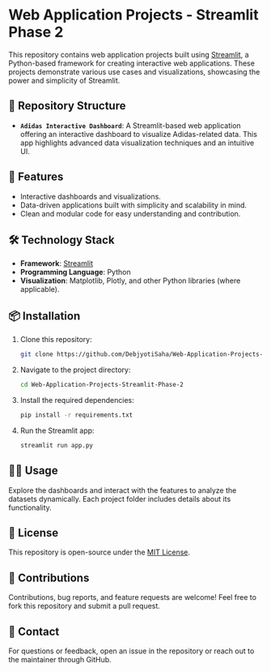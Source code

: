 # Web Application Projects - Streamlit Phase 2

This repository contains web application projects built using [Streamlit](https://streamlit.io/), a Python-based framework for creating interactive web applications. These projects demonstrate various use cases and visualizations, showcasing the power and simplicity of Streamlit.

## 📂 Repository Structure

- **`Adidas Interactive Dashboard`**: A Streamlit-based web application offering an interactive dashboard to visualize Adidas-related data. This app highlights advanced data visualization techniques and an intuitive UI.

## 🚀 Features

- Interactive dashboards and visualizations.
- Data-driven applications built with simplicity and scalability in mind.
- Clean and modular code for easy understanding and contribution.

## 🛠️ Technology Stack

- **Framework**: [Streamlit](https://streamlit.io/)
- **Programming Language**: Python
- **Visualization**: Matplotlib, Plotly, and other Python libraries (where applicable).

## 📦 Installation

1. Clone this repository:
   ```bash
   git clone https://github.com/DebjyotiSaha/Web-Application-Projects-Streamlit-Phase-2.git
   ```
2. Navigate to the project directory:
   ```bash
   cd Web-Application-Projects-Streamlit-Phase-2
   ```
3. Install the required dependencies:
   ```bash
   pip install -r requirements.txt
   ```
4. Run the Streamlit app:
   ```bash
   streamlit run app.py
   ```

## 🧑‍💻 Usage

Explore the dashboards and interact with the features to analyze the datasets dynamically. Each project folder includes details about its functionality.

## 📄 License

This repository is open-source under the [MIT License](LICENSE).

## 🤝 Contributions

Contributions, bug reports, and feature requests are welcome! Feel free to fork this repository and submit a pull request.

## 💬 Contact

For questions or feedback, open an issue in the repository or reach out to the maintainer through GitHub.
